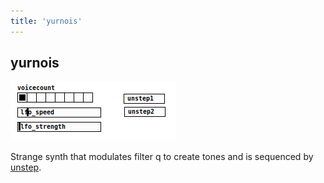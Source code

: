```yaml
---
title: 'yurnois'
---
```


## yurnois

![yurnois](yurnois.png)

Strange synth that modulates filter q to create tones and is sequenced by [unstep](../unstep).
